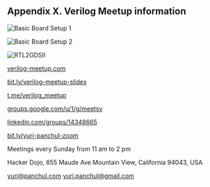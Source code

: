 ## Appendix X. Verilog Meetup information

![Basic Board Setup 1](https://github.com/verilog-meetup/verilog-hackathon-education-kit-manual/blob/main/images/basic_board_setup_1.jpg)

![Basic Board Setup 2](https://github.com/verilog-meetup/verilog-hackathon-education-kit-manual/blob/main/images/basic_board_setup_2.jpg)

![RTL2GDSII](https://github.com/verilog-meetup/verilog-hackathon-education-kit-manual/blob/main/images/rtl2gdsii.jpg)

[verilog-meetup.com](https://verilog-meetup.com/)

[bit.ly/verilog-meetup-slides](https://bit.ly/verilog-meetup-slides)

[t.me/verilog_meetup](https://t.me/verilog_meetup)

[groups.google.com/u/1/g/meetsv](https://groups.google.com/u/1/g/meetsv/)

[linkedin.com/groups/14348665](https://www.linkedin.com/groups/14348665/)

[bit.ly/yuri-panchul-zoom](https://bit.ly/yuri-panchul-zoom)

Meetings every Sunday from 11 am to 2 pm

Hacker Dojo, 855 Maude Ave
Mountain View, California 94043, USA

yuri@panchul.com
yuri.panchul@gmail.com

